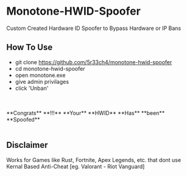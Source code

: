 # Monotone-HWID-Spoofer
Custom Created Hardware ID Spoofer to Bypass Hardware or IP Bans
<br>
## How To Use
* git clone https://github.com/5r33ch4/monotone-hwid-spoofer
* cd monotone-hwid-spoofer
* open monotone.exe
* give admin privilages
* click 'Unban'
<br>
<br>
**Congrats** **!!!** **Your** **HWID** **Has** **been** **Spoofed**
<br>
<br>

## Disclaimer
Works for Games like Rust, Fortnite, Apex Legends, etc. that dont use Kernal Based Anti-Cheat [eg. Valorant - Riot Vanguard]
